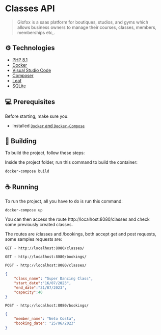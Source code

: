 # Classes API

> Glofox is a saas platform for boutiques, studios, and gyms which allows business owners to manage
their courses, classes, members, memberships etc,.


## ⚙️ Technologies

* [PHP 8.1](https://www.php.net/releases/8.1/en.php)
* [Docker](https://www.docker.com/)
* [Visual Studio Code](https://code.visualstudio.com/)
* [Composer](https://getcomposer.org/)
* [Leaf](https://leafphp.dev/)
* [SQLite](https://www.sqlite.org/index.html)

## 💻 Prerequisites

Before starting, make sure you:
* Installed [`Docker` and `Docker-Compose`](https://docs.docker.com/compose/install/)


## 🚀 Building

To build the project, follow these steps:

Inside the project folder, run this command to build the container:
```
docker-compose build
```


## ☕  Running
To run the project, all you have to do is run this command:

```
docker-compose up

```
You can then access the route http://localhost:8080/classes and check some previously created classes.

The routes are /classes and /bookings, both accept get and post requests, some samples requests are:

`GET - http://localhost:8080/classes/`

`GET - http://localhost:8080/bookings/`

`POST - http://localhost:8080/classes/`
```json
{
    "class_name": "Super Dancing Class",
    "start_date":"16/07/2023",
    "end_date":"31/07/2023",
    "capacity":40
}
```

`POST - http://localhost:8080/bookings/`
```json
{
    "member_name": "Neto Costa",
    "booking_date": "25/06/2023"
}
```


